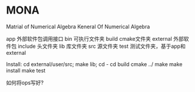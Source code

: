 # MONA
Matrial of Numerical Algebra
Keneral Of Numerical Algebra

app            外部软件包调用接口
bin            可执行文件夹
build          cmake文件夹
external       外部软件包
include        头文件夹
lib            库文件夹
src            源文件夹
test           测试文件夹，基于app和external

Install:
cd external/user/src; make lib; cd -
cd build
cmake ../
make
make install
make test

如何将ops写好?
